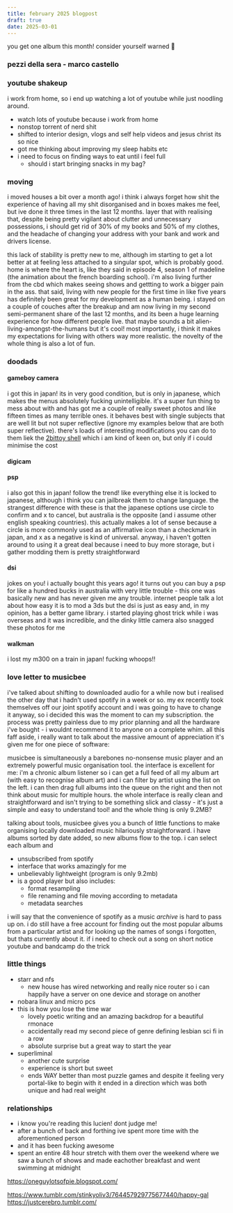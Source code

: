 ```yaml
---
title: february 2025 blogpost
draft: true
date: 2025-03-01
---
```


you get one album this month! consider yourself warned 🫵
### pezzi della sera - marco castello

### youtube shakeup
i work from home, so i end up watching a lot of youtube while just noodling around. 
- watch lots of youtube because i work from home
- nonstop torrent of nerd shit
- shifted to interior design, vlogs and self help videos and jesus christ its so nice
- got me thinking about improving my sleep habits etc
- i need to focus on finding ways to eat until i feel full
  - should i start bringing snacks in my bag?

### moving
i moved houses a bit over a month ago! i think i always forget how shit the experience of having all my shit disorganised and in boxes makes me feel, but ive done it three times in the last 12 months. layer that with realising that, despite being pretty vigilant about clutter and unnecessary possessions, i should get rid of 30% of my books and 50% of my clothes, and the headache of changing your address with your bank and work and drivers license. 

this lack of stability is pretty new to me, although im starting to get a lot better at at feeling less attached to a singular spot, which is probably good. home is where the heart is, like they said in episode 4, season 1 of madeline (the animation about the french boarding school). i'm also living further from the cbd which makes seeing shows and gettting to work a bigger pain in the ass. that said, living with new people for the first time in like five years has definitely been great for my development as a human being. i stayed on a couple of couches after the breakup and am now living in my second semi-permanent share of the last 12 months, and its been a huge learning experience for how different people live. that maybe sounds a bit alien-living-amongst-the-humans but it's cool! most importantly, i think it makes my expectations for living with others way more realistic. the novelty of the whole thing is also a lot of fun.

### doodads
#### gameboy camera
i got this in japan! its in very good condition, but is only in japanese, which makes the menus absolutely fucking unintelligible. it's a super fun thing to mess about with and has got me a couple of really sweet photos and like fifteen times as many terrible ones. it behaves best with single subjects that are well lit but not super reflective (ignore my examples below that are both super reflective). there's loads of interesting modifications you can do to them liek the [2bittoy shell](https://2bittoy.carrd.co) which i am kind of keen on, but only if i could minimise the cost
#### digicam

#### psp
i also got this in japan! follow the trend! like everything else it is locked to japanese, although i think you can jailbreak them to change language. the strangest difference with these is that the japanese options use circle to confirm and x to cancel, but australia is the opposite (and i assume other english speaking countries). this actually makes a lot of sense because a circle is more commonly used as an affirmative icon than a checkmark in japan, and x as a negative is kind of universal. anyway, i haven't gotten around to using it a great deal because i need to buy more storage, but i gather modding them is pretty straightforward
#### dsi
jokes on you! i actually bought this years ago! it turns out you can buy a psp for like a hundred bucks in australia with very little trouble - this one was basically new and has never given me any trouble. internet people talk a lot about how easy it is to mod a 3ds but the dsi is just as easy and, in my opinion, has a better game library. i started playing ghost trick while i was overseas and it was incredible, and the dinky little camera also snagged these photos for me
#### walkman
i lost my m300 on a train in japan! fucking whoops!! 

### love letter to musicbee
i've talked about shifting to downloaded audio for a while now but i realised the other day that i hadn't used spotify in a week or so. my ex recently took themselves off our joint spotify account and i was going to have to change it anyway, so i decided this was the moment to can my subscription. the process was pretty painless due to my prior planning and all the hardware i've bought - i wouldnt recommend it to anyone on a complete whim. all this faff aside, i really want to talk about the massive amount of appreciation it's given me for one piece of software:

musicbee is simultaneously a barebones no-nonsense music player and an extremely powerful music organisation tool. the interface is excellent for me: i'm a chronic album listener so i can get a full feed of all my album art (with easy to recognise album art) and i can filter by artist using the list on the left. i can then drag full albums into the queue on the right and then not think about music for multiple hours. the whole interface is really clean and straightforward and isn't trying to be something slick and classy - it's just a simple and easy to understand tool! and the whole thing is only 9.2MB?

talking about tools, musicbee gives you a bunch of little functions to make organising locally downloaded music hilariously straightforward. i have albums sorted by date added, so new albums flow to the top. i can select each album and 

- unsubscribed from spotify
- interface that works amazingly for me
- unbelievably lightweight (program is only 9.2mb)
- is a good player but also includes:
  - format resampling
  - file renaming and file moving according to metadata
  - metadata searches
  
i will say that the convenience of spotify as a music _archive_ is hard to pass up on. i do still have a free account for finding out the most popular albums from a particular artist and for looking up the names of songs i forgotten, but thats currently about it. if i need to check out a song on short notice youtube and bandcamp do the trick

### little things
- starr and nfs
  - new house has wired networking and really nice router so i can happily have a server on one device and storage on another
- nobara linux and micro pcs
- this is how you lose the time war
  - lovely poetic writing and an amazing backdrop for a beautiful rmonace
  - accidentally read my second piece of genre defining lesbian sci fi in a row
  - absolute surprise but a great way to start the year
- superliminal
  - another cute surprise
  - experience is short but sweet
  - ends WAY better than most puzzle games and despite it feeling very portal-like to begin with it ended in a direction which was both unique and had real weight

### relationships
- i know you're reading this lucien! dont judge me!
- after a bunch of back and forthing ive spent more time with the aforementioned person
- and it has been fucking awesome
- spent an entire 48 hour stretch with them over the weekend where we saw a bunch of shows and made eachother breakfast and went swimming at midnight

https://oneguylotsofpie.blogspot.com/

https://www.tumblr.com/stinkyoliv3/764457929775677440/happy-gal
https://justcerebro.tumblr.com/